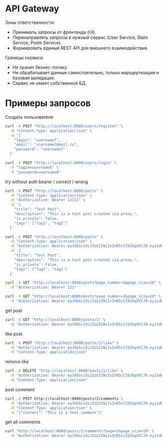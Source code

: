 # API Gateway

Зоны ответственности:
- Принимать запросы от фронтенда (UI).
- Перенаправлять запросы в нужный сервис (User Service, Stats Service, Posts Service).
- Формировать единый REST API для внешнего взаимодействия.

Границы сервиса:
- Не хранит бизнес-логику.
- Не обрабатывает данные самостоятельно, только маршрутизация и базовая валидация.
- Сервис не имеет собственной БД

# Примеры запросов

Создать пользователя

```bash
curl -X POST "http://localhost:8080/users/register" \
  -H "Content-Type: application/json" \
  -d '{
    "login": "username7",
    "email": "username7@mail.ru",
    "password": "username7"
  }'
```

```bash
curl -X POST "http://localhost:8080/users/login" \
  -F "login=username6" \
  -F "password=username6"
```

<!-- eyJhbGciOiJIUzI1NiIsInR5cCI6IkpXVCJ9.eyJzdWIiOiJ0ZXN0dXNlcjEiLCJleHAiOjE3NDM3ODg3NjZ9.d6dIKv0Ybrhn2SqxTiZ2SxuTqVe3DcQ8ccrxidKT-sc -->

try without auth bearer / correct / wrong

```bash
curl -X POST "http://localhost:8080/posts" \
  -H "Content-Type: application/json" \
  -H "Authorization: Bearer 11111" \
  -d '{
    "title": "Test Post",
    "description": "This is a test post created via proxy.",
    "is_private": false,
    "tags": ["tag1", "tag2"]
  }'
```

```bash
curl -X POST "http://localhost:8080/posts" \
  -H "Content-Type: application/json" \
  -H "Authorization: Bearer eyJhbGciOiJIUzI1NiIsInR5cCI6IkpXVCJ9.eyJzdWIiOiJ1c2VybmFtZTQiLCJ1c2VyX2lkIjoyLCJleHAiOjE3NDYyNjAyNjV9.YMg9a8TOucqM6_0wEm1kEsce3y5xg70UfUAUNUZ1zNc" \
  -d '{
    "title": "Test Post",
    "description": "This is a test post created via proxy.",
    "is_private": false,
    "tags": ["tag1", "tag2"]
  }'
```

```bash
curl -X GET "http://localhost:8080/posts?page_number=1&page_size=10" \
  -H "Authorization: Bearer 123"
```

```bash
curl -X GET "http://localhost:8080/posts?page_number=1&page_size=10" \
  -H "Authorization: Bearer eyJhbGciOiJIUzI1NiIsInR5cCI6IkpXVCJ9.eyJzdWIiOiJ1c2VybmFtZTUiLCJ1c2VyX2lkIjozLCJleHAiOjE3NDYyNjA1MjB9.xh65Z4k2rbuGqeEtJJtcz5r2nESis0dPpeTy3Erw9mI"
```

get post

```bash
curl -X GET "http://localhost:8080/posts/1" \
  -H "Authorization: Bearer eyJhbGciOiJIUzI1NiIsInR5cCI6IkpXVCJ9.eyJzdWIiOiJ1c2VybmFtZTYiLCJ1c2VyX2lkIjo0LCJleHAiOjE3NDYyNjEzNTh9.8-pRbk3lox5C6pPGbooKSP4O-so3G0mOP3v2_Nr9kTM"
```

like post

```bash
curl -X POST "http://localhost:8080/posts/1/like" \
  -H "Authorization: Bearer eyJhbGciOiJIUzI1NiIsInR5cCI6IkpXVCJ9.eyJzdWIiOiJ1c2VybmFtZTMiLCJ1c2VyX2lkIjoxLCJleHAiOjE3NDYyNjAzMDl9.nbpyIYg_3ghW6-6JFp44fMoN-OpAhVZHSz_cGEmKc8Q" \
  -H "Content-Type: application/json"
```

remove like

```bash
curl -X DELETE "http://localhost:8080/posts/1/like" \
  -H "Authorization: Bearer eyJhbGciOiJIUzI1NiIsInR5cCI6IkpXVCJ9.eyJzdWIiOiJ1c2VybmFtZTQiLCJ1c2VyX2lkIjoyLCJleHAiOjE3NDYyNjAyNjV9.YMg9a8TOucqM6_0wEm1kEsce3y5xg70UfUAUNUZ1zNc" \
  -H "Content-Type: application/json"
```

post comment

```bash
curl -X POST http://localhost:8080/posts/2/comments \
  -H "Authorization: Bearer eyJhbGciOiJIUzI1NiIsInR5cCI6IkpXVCJ9.eyJzdWIiOiJ1c2VybmFtZTYiLCJ1c2VyX2lkIjo0LCJleHAiOjE3NDYyNjE1MzB9.vVJQMdeg8Gc0B7ygjRcPIar3VrKy4lYB0t3-uKbw6cI" \
  -H "Content-Type: application/json" \
  -d '{"content": "This is a test comment"}'
```

get all comments
```bash
curl "http://localhost:8080/posts/1/comments?page=1&page_size=10" \
  -H "Authorization: Bearer eyJhbGciOiJIUzI1NiIsInR5cCI6IkpXVCJ9.eyJzdWIiOiJ1c2VybmFtZTQiLCJ1c2VyX2lkIjoyLCJleHAiOjE3NDYyNjAyNjV9.YMg9a8TOucqM6_0wEm1kEsce3y5xg70UfUAUNUZ1zNc"
```
